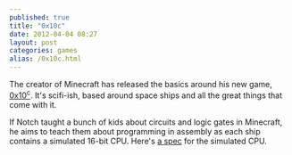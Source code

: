 ```yaml
---
published: true
title: "0x10c"
date: 2012-04-04 08:27
layout: post
categories: games 
alias: /0x10c.html
---
```

The creator of Minecraft has released the basics around his new game, [0x10<sup>c</sup>](http://0x10c.com/). It's scifi-ish, based around space ships and all the great things that come with it.

If Notch taught a bunch of kids about circuits and logic gates in Minecraft, he aims to teach them about programming in assembly as each ship contains a simulated 16-bit CPU. Here's [a spec](http://0x10c.com/doc/dcpu-16.txt) for the simulated CPU.


